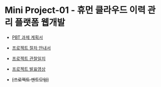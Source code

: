 # Mini Project-01 - 휴먼 클라우드 이력 관리 플랫폼 웹개발

- [PBT 과제 계획서](PBT%20과제%20계획서.md)
- [프로젝트 절차 안내서](프로젝트%20절차%20안내서.md)
- [프로젝트 관찰일지](프로젝트%20관찰일지.md)
- [프로젝트 발표영상](프로젝트_발표영상.md)

- ~~[프로젝트 멘토모임]~~